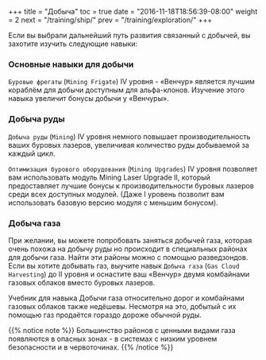 +++
title = "Добыча"
toc = true
date = "2016-11-18T18:56:39-08:00"
weight = 2
next = "/training/ship/"
prev = "/training/exploration/"
+++

Если вы выбрали дальнейший путь развития связанный с добычей, вы захотите изучить следующие навыки:

### Основные навыки для добычи

`Буровые фрегаты` (`Mining Frigate`) IV уровня - «Венчур» является лучшим кораблём 
для добычи доступным для альфа-клонов. Изучение этого навыка увеличит бонусы добычи у «Венчуры».  

### Добыча руды

`Добыча руды` (`Mining`) IV уровня немного повышает производительность ваших буровых лазеров, 
увеличивая количество руды добываемой за каждый цикл.

`Оптимизация бурового оборудования` (`Mining Upgrades`) IV уровня позволяет вам использовать модуль 
Mining Laser Upgrade II, который предоставляет лучшие бонусы к производительности буровых лазеров среди 
всех доступных модулей. (Даже I уровень позволит вам использовать базовую версию модуля с меньшим бонусом).

### Добыча газа

При желании, вы можете попробовать заняться добычей газа, которая очень похожа на добычу руды 
но происходит в специальных районах для добычи газа. Найти эти районы можно с помощью разведзондов.
Если вы хотите добывать газ, выучите навык `Добыча газа` (`Gas Cloud Harvesting`) до II уровня и оснастите ваш 
«Венчур» двумя комбайнами газовых облаков вместо буровых лазеров.

Учебник для навыка Добычи газа относительно дорог и комбайнами газовых облаков также недёшевы.
Несмотря на это, добытый с их помощью газ продаётся гораздо дороже обычной руды. 

{{% notice note %}}
Большинство районов с ценными видами газа появляются в опасных зонах - в системах с 
низким уровнем безопасности и в червоточинах.
{{% /notice %}}
